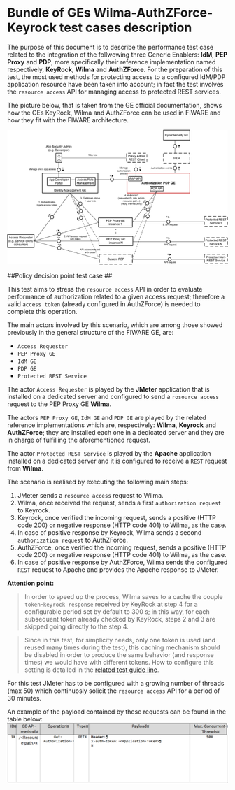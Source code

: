 # Bundle of GEs Wilma-AuthZForce-Keyrock test cases description #

The purpose of this document is to describe the performance test case related to the integration of the follwowing three Generic Enablers: **IdM**, **PEP Proxy** and **PDP**, more specifically their reference implementation named respectively, **KeyRock**, **Wilma** and **AuthZForce**.
For the preparation of this test, the most used methods for protecting access to a configured IdM/PDP application resource have been taken into account;  in fact the test involves the `resource access` API for managing access to protected REST services.

The picture below, that is taken from the GE official documentation, shows how the GEs KeyRock, Wilma and AuthZForce can be used in FIWARE and how they fit with the FIWARE architecture.

![Update data flow](./680px-AuthorizationPDP.Architecture.FMC.Block.png)

##Policy decision point test case ##

This test aims to stress the `resource access` API in order to evaluate performance of authorization related to a given access request; therefore a valid `access token` (already configured in AuthZForce) is needed to complete this operation.

The main actors involved by this scenario, which are among those showed previously in the general structure of the FIWARE GE, are:

- `Access Requester`
- `PEP Proxy GE`
- `IdM GE`
- `PDP GE`
- `Protected REST Service`

The actor `Access Requester` is played by the **JMeter** application that is installed on a dedicated server and configured to send a `rosource access` request to the PEP Proxy GE **Wilma**.

The actors `PEP Proxy GE`, `IdM GE` and `PDP GE` are played by the related reference implementations which are, respectively: **Wilma**, **Keyrock** and **AuthZForce**; they are installed each one in a dedicated server and they are in charge of fulfilling the aforementioned request.

The actor `Protected REST Service` is played by the **Apache** application installed on a dedicated server and it is configured to receive a `REST` request from **Wilma**.

The scenario is realised by executing the following main steps:

1. JMeter sends a `resource access` request to Wilma.
2. Wilma, once received the request, sends a first `authorization request` to Keyrock.
3. Keyrock, once verified the incoming request, sends a positive (HTTP code 200) or negative response (HTTP code 401) to Wilma, as the case.
4. In case of positive response by Keyrock, Wilma sends a second `authorization request` to AuthZForce.
5. AuthZForce, once verified the incoming request, sends a positive (HTTP code 200) or negative response (HTTP code 401) to Wilma, as the case.
6. In case of positive response by AuthZForce, Wilma sends the configured `REST` request to Apache and provides the Apache response to JMeter.

**Attention point:**
> In order to speed up the process,  Wilma saves to a cache the couple `token`-`keyrock response`  received by KeyRock at step 4 for a configurable period set by default to 300 s; in this way, for each subsequent token already checked by KeyRock, steps 2 and 3 are skipped going directly to the step 4.

> Since in this test, for simplicity needs, only one token is used (and reused many times during the test), this caching mechanism should be disabled in order to produce the same behavior (and response times) we would have with different tokens. How to configure this setting is detailed in the [related test guide line](../../doc/manuals/authZForce-wilma-keyrock/bundle_authzforce-wilma-keyrock-test-guide-lines.md).

For this test JMeter has to be configured with a growing number of threads (max 50) which continuosly solicit the `resource access` API for a period of 30 minutes.

An example of the payload contained by these requests can be found in the table below:
![Update data flow](./Table1.png)

